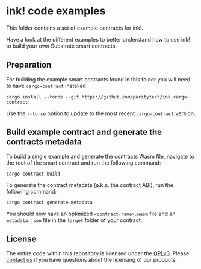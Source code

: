 # ink! code examples

This folder contains a set of example contracts for ink!.

Have a look at the different examples to better understand how to use ink! to build your own Substrate smart contracts.

## Preparation

For building the example smart contracts found in this folder you will need to have `cargo-contract` installed.

```
cargo install --force --git https://github.com/paritytech/ink cargo-contract
```

Use the `--force` option to update to the most recent `cargo-contract` version.

## Build example contract and generate the contracts metadata

To build a single example and generate the contracts Wasm file, navigate to the root of the smart contract and run the following command:

`cargo contract build`

To generate the contract metadata (a.k.a. the contract ABI), run the following command:

`cargo contract generate-metadata`

You should now have an optimized `<contract-name>.wasm` file and an `metadata.json` file in the `target` folder of your contract.

## License

The entire code within this repository is licensed under the [GPLv3](LICENSE). Please [contact us](https://www.parity.io/contact/) if you have questions about the licensing of our products.
